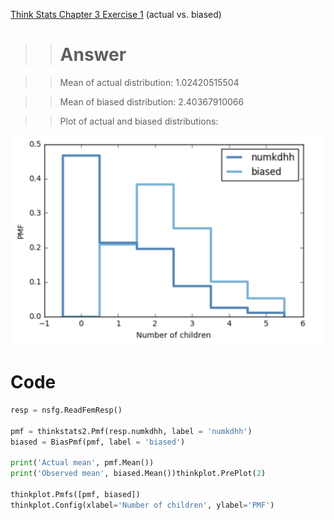 [Think Stats Chapter 3 Exercise 1](http://greenteapress.com/thinkstats2/html/thinkstats2004.html#toc31) (actual vs. biased)

>> # Answer

>> Mean of actual distribution: 1.02420515504

>> Mean of biased distribution: 2.40367910066

>> Plot of actual and biased distributions:

![actual_biased](https://github.com/lorenaparralanda/dsp/blob/master/img/actual_vs_biased.png)

# Code

```python 
resp = nsfg.ReadFemResp()

pmf = thinkstats2.Pmf(resp.numkdhh, label = 'numkdhh')
biased = BiasPmf(pmf, label = 'biased')

print('Actual mean', pmf.Mean())
print('Observed mean', biased.Mean())thinkplot.PrePlot(2)

thinkplot.Pmfs([pmf, biased])
thinkplot.Config(xlabel='Number of children', ylabel='PMF')
```
